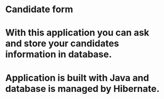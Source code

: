 # Candidate form
#
# With this application you can ask and store your candidates information in database.
#
# Application is built with Java and database is managed by Hibernate.
